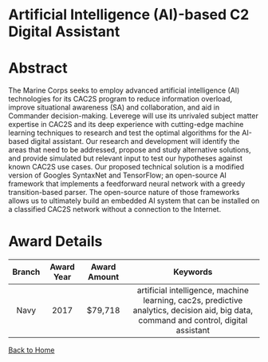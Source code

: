
Artificial Intelligence (AI)-based C2 Digital Assistant
=======================================================

# Abstract


The Marine Corps seeks to employ advanced artificial intelligence (AI) technologies for its CAC2S program to reduce information overload, improve situational awareness (SA) and collaboration, and aid in Commander decision-making. Leverege will use its unrivaled subject matter expertise in CAC2S and its deep experience with cutting-edge machine learning techniques to research and test the optimal algorithms for the AI-based digital assistant. Our research and development will identify the areas that need to be addressed, propose and study alternative solutions, and provide simulated but relevant input to test our hypotheses against known CAC2S use cases. Our proposed technical solution is a modified version of Googles SyntaxNet and TensorFlow; an open-source AI framework that implements a feedforward neural network with a greedy transition-based parser. The open-source nature of those frameworks allows us to ultimately build an embedded AI system that can be installed on a classified CAC2S network without a connection to the Internet.  

# Award Details

|Branch|Award Year|Award Amount|Keywords|
| :---: | :---: | :---: | :---: |
|Navy|2017|$79,718|artificial intelligence, machine learning, cac2s, predictive analytics, decision aid, big data, command and control, digital assistant|
  
  


[Back to Home](https://github.com/chrischow/dod_sbir_awards/DJ/#1926)